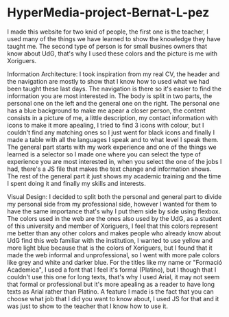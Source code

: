 # HyperMedia-project-Bernat-L-pez

I made this website for two knid of people, the first one is the teacher, I used many of the things we have learned to show the knowledge they have taught me.
The second type of person is for small busines owners that know about UdG, that's why I used these colors and the picture is me with Xoriguers.

Information Architecture:
I took inspiration from my real CV, the header and the navigation are mostly to show that I know how to used what we had been taught these last days.
The navigation is there so it's easier to find the information you are most interested in. 
The body is split in two parts, the personal one on the left and the general one on the right. 
The personal one has a blue background to make me apear a closer person, the content consists in a picture of me, a little description, my contact information with icons to make it more apealing, I tried to find 3 icons with colour, but I couldn't find any matching ones so I just went for black icons and finally I made a table with all the languages I speak and to what level I speak them.
The general part starts with my work experience and one of the things we learned is a selector so I made one where you can select the type of experience you are most interested in, when you select the one of the jobs I had, there's a JS file that makes the text change and information shows.
The rest of the general part it just shows my academic training and the time I spent doing it and finally my skills and interests.

Visual Design:
I decided to split both the personal and general part to divide my personal side from my professional side, however I wanted for them to have the same importance that's why I put them side by side using flexbox.
The colors used in the web are the ones also used by the UdG, as a student of this university and member of Xoriguers, I feel that this colors represent me better than any other colors and makes people who already know about UdG find this web familiar with the institution, I wanted to use yellow and more light blue because that is the colors of Xoriguers, but I found that it made the web informal and unprofessional, so I went with more pale colors like grey and white and darker blue.
For the titles like my name or "Formació Academica", I used a font that I feel it's formal (Platino), but I though that I couldn't use this one for long texts, that's why I used Arial, it may not seem that formal or professional but it's more apealing as a reader to have long texts as Arial rather than Platino.
A feature I made is the fact that you can choose what job that I did you want to know about, I used JS for that and it was just to show to the teacher that I know how to use it.
